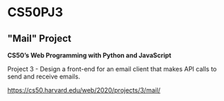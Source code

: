 # CS50PJ3
## "Mail" Project

**CS50’s Web Programming with Python and JavaScript**

Project 3 - Design a front-end for an email client that makes API calls to send and receive emails.

https://cs50.harvard.edu/web/2020/projects/3/mail/
